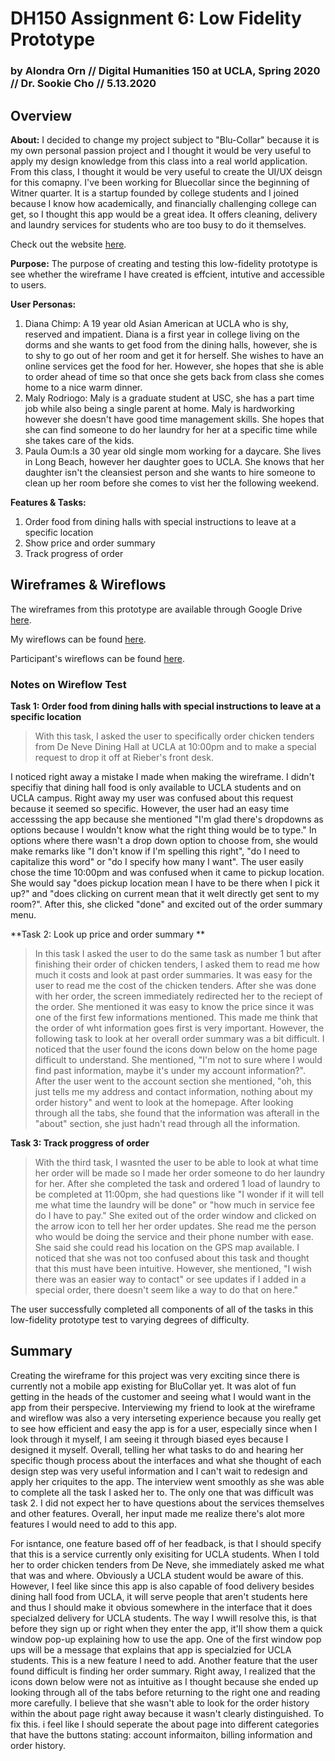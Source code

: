 # DH150 Assignment 6: Low Fidelity Prototype

### by Alondra Orn // Digital Humanities 150 at UCLA, Spring 2020 // Dr. Sookie Cho // 5.13.2020


## Overview

**About:** I decided to change my project subject to "Blu-Collar" because it is my own personal passion project and I thought it would be very useful to apply my design knowledge from this class into a real world application. From this class, I thought it would be very useful to create the UI/UX deisgn for this comapny. I've been working for Bluecollar since the beginning of Witner quarter. It is a startup founded by college students and I joined because I know how academically, and financially challenging college can get, so I thought this app would be a great idea. It offers cleaning, delivery and laundry services for students who are too busy to do it themselves. 

Check out the website [here](http://www.blu-collar.com/).

**Purpose:** The purpose of creating and testing this low-fidelity prototype is see whether the wireframe I have created is effcient, intutive and accessible to users. 

**User Personas:** 
1. Diana Chimp: A 19 year old Asian American at UCLA who is shy, reserved and impatient. Diana is a first year in college living on the dorms and she wants to get food from the dining halls, however, she is to shy to go out of her room and get it for herself. She wishes to have an online services get the food for her. However, she hopes that she is able to order ahead of time so that once she gets back from class she comes home to a nice warm dinner.
2. Maly Rodriogo: Maly is a graduate student at USC, she has a part time job while also being a single parent at home. Maly is hardworking however she doesn't have good time management skills. She hopes that she can find someone to do her laundry for her at a specific time while she takes care of the kids. 
3. Paula Oum:Is a 30 year old single mom working for a daycare. She lives in Long Beach, however her daughter goes to UCLA. She knows that her daughter isn't the cleansiest person and she wants to hire someone to clean up her room before she comes to vist her the following weekend. 

**Features & Tasks:** 
1. Order food from dining halls with special instructions to leave at a specific location
2. Show price and order summary 
3. Track progress of order 

## Wireframes & Wireflows
The wireframes from this prototype are available through Google Drive [here](https://drive.google.com/drive/folders/1lECeUQjET33zwAeVbETHZwwXV9VRYjmv?usp=sharing).

My wireflows can be found [here](https://drive.google.com/drive/folders/1kAxHv1xvTQqHzqlbTbfuyE2z-dCADVzV?usp=sharing).

Participant's wireflows can be found [here](https://drive.google.com/drive/folders/1B-eoAWNHXMolVKfFEHjZ2RMhWyk5q684?usp=sharing).

### Notes on Wireflow Test

**Task 1: Order food from dining halls with special instructions to leave at a specific location**
>With this task, I asked the user to specifically order chicken tenders from De Neve Dining Hall at UCLA at 10:00pm and to make a special request to drop it off at Rieber's front desk. 

I noticed right away a mistake I made when making the wireframe. I didn't specifiy that dining hall food is only available to UCLA students and on UCLA campus. Right away my user was confused about this request because it seemed so specific. However, the user had an easy time accesssing the app because she mentioned "I'm glad there's dropdowns as options because I wouldn't know what the right thing would be to type." In options where there wasn't a drop down option to choose from, she would make remarks like "I don't know if I'm spelling this right", "do I need to capitalize this word" or "do I specify how many I want". The user easily chose the time 10:00pm and was confused when it came to pickup location. She would say "does pickup location mean I have to be there when I pick it up?" and "does clicking on current mean that it welt directly get sent to my room?". After this, she clicked "done" and excited out of the order summary menu.

**Task 2: Look up price and order summary **

>In this task I asked the user to do the same task as number 1 but after finishing their order of chicken tenders, I asked them to read me how much it costs and look at past order summaries. 
It was easy for the user to read me the cost of the chicken tenders. After she was done with her order, the screen immediately redirected her to the reciept of the order. She mentioned it was easy to know the price since it was one of the first few informations mentioned. This made me think that the order of wht information goes first is very important. However, the following task to look at her overall order summary was a bit difficult. I noticed that the user found the icons down below on the home page difficult to understand. She mentioned, "I'm not to sure where I would find past information, maybe it's under my account information?". After the user went to the account section she mentioned, "oh, this just tells me my address and contact information, nothing about my order history" and went to look at the homepage. After looking through all the tabs, she found that the information was afterall in the "about" section, she just hadn't read through all the information.

**Task 3: Track proggress of order**
>With the third task, I wasnted the user to be able to look at what time her order will be made so I made her order someone to do her laundry for her. After she completed the task and ordered 1 load of laundry to be completed at 11:00pm, she had questions like "I wonder if it will tell me what time the laundry will be done" or "how much in service fee do I have to pay." She exited out of the order window and clicked on the arrow icon to tell her her order updates. She read me the person who would be doing the service and their phone number with ease. She said she could read his location on the GPS map available. I noticed that she was not too confused about this task and thought that this must have been intuitive. However, she mentioned, "I wish there was an easier way to contact" or see updates if I added in a special order, there doesn't seem like a way to do that on here."

The user successfully completed all components of all of the tasks in this low-fidelity prototype test to varying degrees of difficulty. 

## Summary

Creating the wireframe for this project was very exciting since there is currently not a mobile app existing for BluCollar yet. It was alot of fun getting in the heads of the customer and seeing what I would want in the app from their perspecive. Interviewing my friend to look at the wireframe and wireflow was also a very interseting experience because you really get to see how efficient and easy the app is for a user, especially since when I look through it myself, I am seeing it through biased eyes because I designed it myself. Overall, telling her what tasks to do and hearing her specific though process about the interfaces and what she thought of each design step was very useful information and I can't wait to redesign and apply her criquites to the app. The interview went smoothly as she was able to complete all the task I asked her to. The only one that was difficult was task 2. I did not expect her to have questions about the services themselves and other features. Overall, her input made me realize there's alot more features I would need to add to this app. 

For isntance, one feature based off of her feadback, is that I should specify that this is a service currently only exisiting for UCLA students. When I told her to order chicken tenders from De Neve, she immediately asked me what that was and where. Obviously a UCLA student would be aware of this. However, I feel like since this app is also capable of food delivery besides dining hall food from UCLA, it will serve people that aren't students here and thus I should make it obvious somewhere in the interface that it does specialzed delivery for UCLA students. The way I wwill resolve this, is that before they sign up or right when they enter the app, it'll show them a quick window pop-up explaining how to use the app. One of the first window pop ups will be a message that explains that app is specialzied for UCLA students. This is a new feature I need to add. Another feature that the user found difficult is finding her order summary. Right away, I realized that the icons down below were not as intuitive as I thought because she ended up looking through all of the tabs before returning to the right one and reading more carefully. I believe that she wasn't able to look for the order history within the about page right away because it wasn't clearly distinguished. To fix this. i feel like I should seperate the about page into different categories that have the buttons stating: account informaiton, billing information and order history. 
